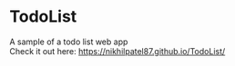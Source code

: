 # TodoList
A sample of a todo list web app<br/>
Check it out here: https://nikhilpatel87.github.io/TodoList/
